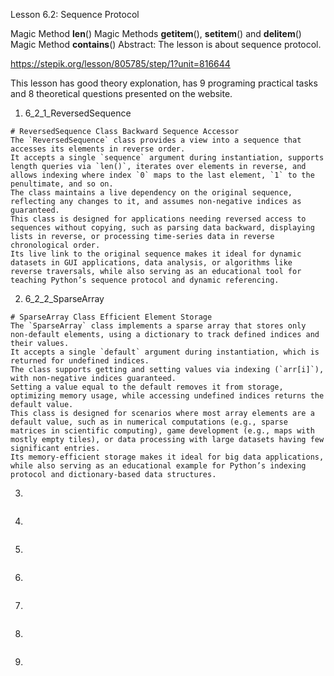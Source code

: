 Lesson 6.2: Sequence Protocol

Magic Method **len**()
Magic Methods **getitem**(), **setitem**() and **delitem**()
Magic Method **contains**()
Abstract: The lesson is about sequence protocol.

https://stepik.org/lesson/805785/step/1?unit=816644

This lesson has good theory explonation, has 9 programing practical tasks and 8 theoretical questions presented on the website.

1. 6_2_1_ReversedSequence

```
# ReversedSequence Class Backward Sequence Accessor
The `ReversedSequence` class provides a view into a sequence that accesses its elements in reverse order.
It accepts a single `sequence` argument during instantiation, supports length queries via `len()`, iterates over elements in reverse, and allows indexing where index `0` maps to the last element, `1` to the penultimate, and so on.
The class maintains a live dependency on the original sequence, reflecting any changes to it, and assumes non-negative indices as guaranteed.
This class is designed for applications needing reversed access to sequences without copying, such as parsing data backward, displaying lists in reverse, or processing time-series data in reverse chronological order.
Its live link to the original sequence makes it ideal for dynamic datasets in GUI applications, data analysis, or algorithms like reverse traversals, while also serving as an educational tool for teaching Python’s sequence protocol and dynamic referencing.
```

2. 6_2_2_SparseArray

```
# SparseArray Class Efficient Element Storage
The `SparseArray` class implements a sparse array that stores only non-default elements, using a dictionary to track defined indices and their values.
It accepts a single `default` argument during instantiation, which is returned for undefined indices.
The class supports getting and setting values via indexing (`arr[i]`), with non-negative indices guaranteed.
Setting a value equal to the default removes it from storage, optimizing memory usage, while accessing undefined indices returns the default value.
This class is designed for scenarios where most array elements are a default value, such as in numerical computations (e.g., sparse matrices in scientific computing), game development (e.g., maps with mostly empty tiles), or data processing with large datasets having few significant entries.
Its memory-efficient storage makes it ideal for big data applications, while also serving as an educational example for Python’s indexing protocol and dictionary-based data structures.
```

3.

```

```

4.

```

```

5.

```

```

6.

```

```

7.

```

```

8.

```

```

9.

```

```
